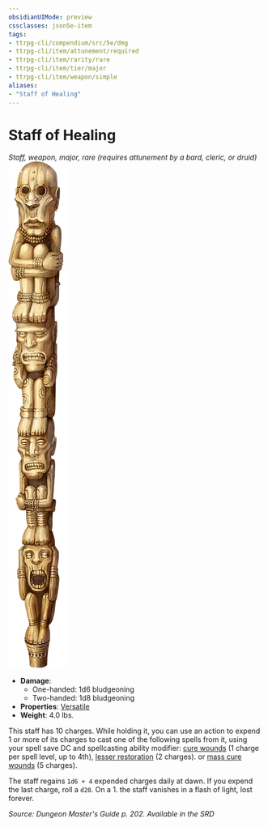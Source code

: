 ```yaml
---
obsidianUIMode: preview
cssclasses: json5e-item
tags:
- ttrpg-cli/compendium/src/5e/dmg
- ttrpg-cli/item/attunement/required
- ttrpg-cli/item/rarity/rare
- ttrpg-cli/item/tier/major
- ttrpg-cli/item/weapon/simple
aliases: 
- "Staff of Healing"
---
```

# Staff of Healing
*Staff, weapon, major, rare (requires attunement by a bard, cleric, or druid)*  
![](/CLI/items/img/staff-of-healing.webp#right)

- **Damage**:
  - One-handed: 1d6 bludgeoning
  - Two-handed: 1d8 bludgeoning
- **Properties**: [Versatile](/CLI/item-properties.md#Versatile)
- **Weight**: 4.0 lbs.

This staff has 10 charges. While holding it, you can use an action to expend 1 or more of its charges to cast one of the following spells from it, using your spell save DC and spellcasting ability modifier: [cure wounds](/CLI/spells/cure-wounds.md) (1 charge per spell level, up to 4th), [lesser restoration](/CLI/spells/lesser-restoration.md) (2 charges). or [mass cure wounds](/CLI/spells/mass-cure-wounds.md) (5 charges).

The staff regains `1d6 + 4` expended charges daily at dawn. If you expend the last charge, roll a `d20`. On a 1. the staff vanishes in a flash of light, lost forever.

*Source: Dungeon Master's Guide p. 202. Available in the <span title='Systems Reference Document (5.1)'>SRD</span>*